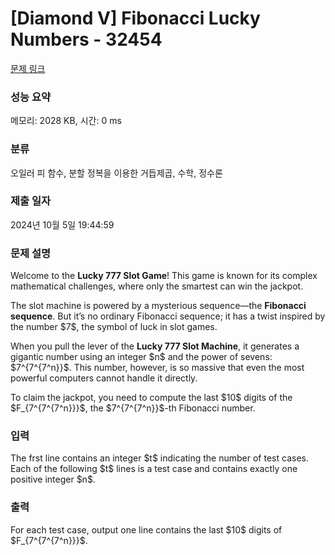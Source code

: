 # [Diamond V] Fibonacci Lucky Numbers - 32454 

[문제 링크](https://www.acmicpc.net/problem/32454) 

### 성능 요약

메모리: 2028 KB, 시간: 0 ms

### 분류

오일러 피 함수, 분할 정복을 이용한 거듭제곱, 수학, 정수론

### 제출 일자

2024년 10월 5일 19:44:59

### 문제 설명

<p>Welcome to the <strong>Lucky 777 Slot Game</strong>! This game is known for its complex mathematical challenges, where only the smartest can win the jackpot.</p>

<p>The slot machine is powered by a mysterious sequence—the <strong>Fibonacci sequence</strong>. But it’s no ordinary Fibonacci sequence; it has a twist inspired by the number $7$, the symbol of luck in slot games.</p>

<p>When you pull the lever of the <strong>Lucky 777 Slot Machine</strong>, it generates a gigantic number using an integer $n$ and the power of sevens: $7^{7^{7^n}}$. This number, however, is so massive that even the most powerful computers cannot handle it directly.</p>

<p>To claim the jackpot, you need to compute the last $10$ digits of the $F_{7^{7^{7^n}}}$, the $7^{7^{7^n}}$-th Fibonacci number.</p>

### 입력 

 <p>The frst line contains an integer $t$ indicating the number of test cases. Each of the following $t$ lines is a test case and contains exactly one positive integer $n$.</p>

### 출력 

 <p>For each test case, output one line contains the last $10$ digits of $F_{7^{7^{7^n}}}$.</p>

